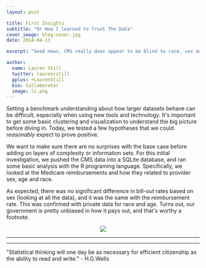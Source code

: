 ```yaml
---
layout: post

title: First Insights
subtitle: "Or How I learned to Trust The Data"
cover_image: blog-cover.jpg
date: 2014-04-13

excerpt: "Good news, CMS really does appear to be blind to race, sex and gender in reimbursement rates.  TL;DR We found what we expected. Go us!"

author:
  name: Lauren Still
  twitter: laurencstill
  gplus: +LaurenStill 
  bio: Collaborator
  image: ls.png
---
```


Setting a benchmark understanding about how larger datasets behave can be difficult, especially when using new tools and technology. It's important to get some basic clustering and visualization to understand the big picture before diving in.  Today, we tested a few hypotheses that we could _reasonably_ expect to prove positive.  

We want to make sure there are no surprises with the base case before adding on layers of complexity or information sets.  For this initial investigation, we pushed the CMS data into a SQLite database, and ran some basic analysis with the R programing language.  Specifically, we looked at the Medicare reimbursements and how they related to provider sex, age and race. 

As expected, there was no significant difference in bill-out rates based on sex (looking at all the data), and it was the same with the reimbursement rate. This was confirmed with private data for race and age. Turns out, our government is pretty unbiased in how it pays out, and that's worthy a footnote.  



<div align="center"><img src="/images/mcrdemo.png"></div>



<hr>
<hr>
"Statistical thinking will one day be as necessary for efficient citizenship as the ability to read and write." - H.G.Wells